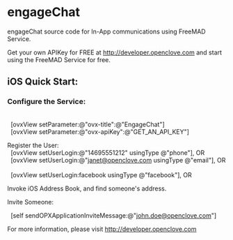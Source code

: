 engageChat
==========

engageChat source code for In-App communications using FreeMAD Service.

Get your own APIKey for FREE at http://developer.openclove.com and start using the FreeMAD Service for free.

## iOS Quick Start:

### Configure the Service:
    
    [ovxView setParameter:@"ovx-title":@"EngageChat"]
    
    [ovxView setParameter:@"ovx-apiKey":@"GET_AN_API_KEY"]
    

Register the User:
    
    [ovxView setUserLogin:@"14695551212" usingType @"phone"], OR
    
    [ovxView setUserLogin:@"janet@openclove.com usingType @"email"], OR
    
    [ovxView setUserLogin:facebook usingType @"facebook"], OR
    

Invoke iOS Address Book, and find someone's address.

Invite Someone:

    [self sendOPXApplicationInviteMessage:@"john.doe@openclove.com"]

For more information, please visit http://developer.openclove.com

